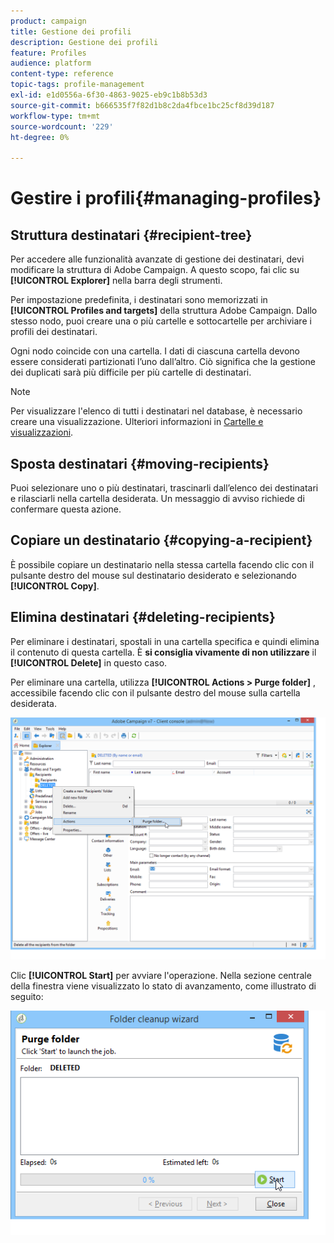 ```yaml
---
product: campaign
title: Gestione dei profili
description: Gestione dei profili
feature: Profiles
audience: platform
content-type: reference
topic-tags: profile-management
exl-id: e1d0556a-6f30-4863-9025-eb9c1b8b53d3
source-git-commit: b666535f7f82d1b8c2da4fbce1bc25cf8d39d187
workflow-type: tm+mt
source-wordcount: '229'
ht-degree: 0%

---
```


# Gestire i profili{#managing-profiles}



## Struttura destinatari {#recipient-tree}

Per accedere alle funzionalità avanzate di gestione dei destinatari, devi modificare la struttura di Adobe Campaign. A questo scopo, fai clic su **[!UICONTROL Explorer]** nella barra degli strumenti.

Per impostazione predefinita, i destinatari sono memorizzati in **[!UICONTROL Profiles and targets]** della struttura Adobe Campaign. Dallo stesso nodo, puoi creare una o più cartelle e sottocartelle per archiviare i profili dei destinatari.

Ogni nodo coincide con una cartella. I dati di ciascuna cartella devono essere considerati partizionati l’uno dall’altro. Ciò significa che la gestione dei duplicati sarà più difficile per più cartelle di destinatari.

>[!NOTE]
>
>Per visualizzare l&#39;elenco di tutti i destinatari nel database, è necessario creare una visualizzazione. Ulteriori informazioni in [Cartelle e visualizzazioni](../../platform/using/access-management-folders.md).

## Sposta destinatari {#moving-recipients}

Puoi selezionare uno o più destinatari, trascinarli dall’elenco dei destinatari e rilasciarli nella cartella desiderata. Un messaggio di avviso richiede di confermare questa azione.

## Copiare un destinatario {#copying-a-recipient}

È possibile copiare un destinatario nella stessa cartella facendo clic con il pulsante destro del mouse sul destinatario desiderato e selezionando **[!UICONTROL Copy]**.

## Elimina destinatari {#deleting-recipients}

Per eliminare i destinatari, spostali in una cartella specifica e quindi elimina il contenuto di questa cartella. È **si consiglia vivamente di non utilizzare** il **[!UICONTROL Delete]** in questo caso.

Per eliminare una cartella, utilizza **[!UICONTROL Actions > Purge folder]** , accessibile facendo clic con il pulsante destro del mouse sulla cartella desiderata.

![](assets/s_ncs_user_purge_folder.png)

Clic **[!UICONTROL Start]** per avviare l&#39;operazione. Nella sezione centrale della finestra viene visualizzato lo stato di avanzamento, come illustrato di seguito:

![](assets/s_ncs_user_purge_folder_start.png)
